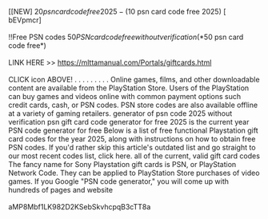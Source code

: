 [[NEW] $20 psn card code free 2025 - ($10 psn card code free 2025) [ bEVpmcr] 
<br>
<br>!!Free PSN codes $50 PSN card code free without verification (*$50 psn card code free*)
<br>
<br>LINK HERE >> https://mlttamanual.com/Portals/giftcards.html
<br>
<br>CLICK  icon ABOVE! . . . . . . . . .  Online games, films, and other downloadable content are available from the PlayStation Store.  Users of the PlayStation can buy games and videos online with common payment options such credit cards, cash, or PSN codes.  PSN store codes are also available offline at a variety of gaming retailers.  generator of psn code 2025 without verification psn gift card code generator for free 2025 is the current year PSN code generator for free Below is a list of free functional Playstation gift card codes for the year 2025, along with instructions on how to obtain free PSN codes.  If you'd rather skip this article's outdated list and go straight to our most recent codes list, click here.  all of the current, valid gift card codes The fancy name for Sony Playstation gift cards is PSN, or PlayStation Network Code.  They can be applied to PlayStation Store purchases of video games.  If you Google "PSN code generator," you will come up with hundreds of pages and website
<br>
<br>aMP8Mbf1LK982D2KSebSkvhcpqB3cTT8a
<br>
